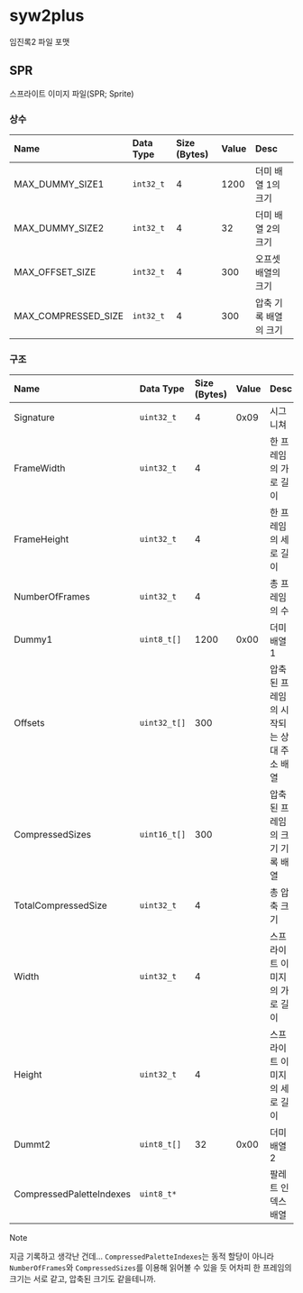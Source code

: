 # syw2plus
임진록2 파일 포맷

## SPR
스프라이트 이미지 파일(SPR; Sprite)
### 상수
|Name|Data Type|Size (Bytes)|Value|Desc|
|:-----|:-----|:-----|:-----|:-----|
|MAX_DUMMY_SIZE1|`int32_t`|4|1200|더미 배열 1의 크기|
|MAX_DUMMY_SIZE2|`int32_t`|4|32|더미 배열 2의 크기|
|MAX_OFFSET_SIZE|`int32_t`|4|300|오프셋 배열의 크기|
|MAX_COMPRESSED_SIZE|`int32_t`|4|300|압축 기록 배열의 크기|

### 구조
|Name|Data Type|Size (Bytes)|Value|Desc|
|:-----|:-----|:-----|:-----|:-----|
|Signature|`uint32_t`|4|0x09|시그니쳐|
|FrameWidth|`uint32_t`|4||한 프레임의 가로 길이|
|FrameHeight|`uint32_t`|4||한 프레임의 세로 길이|
|NumberOfFrames|`uint32_t`|4||총 프레임의 수|
|Dummy1|`uint8_t[]`|1200|0x00|더미 배열 1|
|Offsets|`uint32_t[]`|300||압축된 프레임의 시작되는 상대 주소 배열|
|CompressedSizes|`uint16_t[]`|300||압축된 프레임의 크기 기록 배열|
|TotalCompressedSize|`uint32_t`|4||총 압축 크기|
|Width|`uint32_t`|4||스프라이트 이미지의 가로 길이|
|Height|`uint32_t`|4||스프라이트 이미지의 세로 길이|
|Dummt2|`uint8_t[]`|32|0x00|더미 배열 2|
|CompressedPaletteIndexes|`uint8_t*`|||팔레트 인덱스 배열|

> [!NOTE]
> 지금 기록하고 생각난 건데... `CompressedPaletteIndexes`는 동적 할당이 아니라 `NumberOfFrames`와 `CompressedSizes`를 이용해 읽어볼 수 있을 듯
> 어차피 한 프레임의 크기는 서로 같고, 압축된 크기도 같을테니까.
